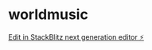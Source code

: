 # worldmusic

[Edit in StackBlitz next generation editor ⚡️](https://stackblitz.com/~/github.com/timncox/worldmusic)